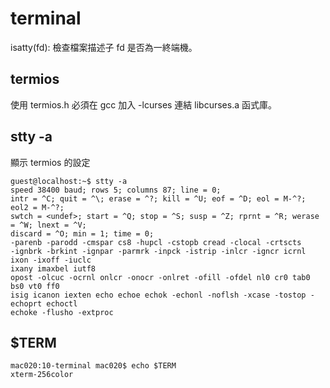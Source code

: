 # terminal

isatty(fd): 檢查檔案描述子 fd 是否為一終端機。

## termios

使用 termios.h 必須在 gcc 加入 -lcurses 連結 libcurses.a 函式庫。

## stty -a

顯示 termios 的設定

```
guest@localhost:~$ stty -a
speed 38400 baud; rows 5; columns 87; line = 0;
intr = ^C; quit = ^\; erase = ^?; kill = ^U; eof = ^D; eol = M-^?; eol2 = M-^?;
swtch = <undef>; start = ^Q; stop = ^S; susp = ^Z; rprnt = ^R; werase = ^W; lnext = ^V;
discard = ^O; min = 1; time = 0;
-parenb -parodd -cmspar cs8 -hupcl -cstopb cread -clocal -crtscts
-ignbrk -brkint -ignpar -parmrk -inpck -istrip -inlcr -igncr icrnl ixon -ixoff -iuclc
ixany imaxbel iutf8
opost -olcuc -ocrnl onlcr -onocr -onlret -ofill -ofdel nl0 cr0 tab0 bs0 vt0 ff0
isig icanon iexten echo echoe echok -echonl -noflsh -xcase -tostop -echoprt echoctl
echoke -flusho -extproc
```

## $TERM

```
mac020:10-terminal mac020$ echo $TERM
xterm-256color
```
